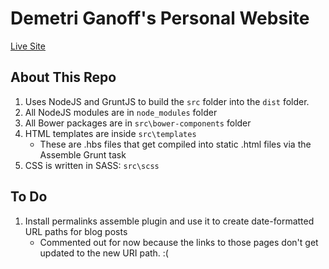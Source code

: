 Demetri Ganoff's Personal Website
=======

[Live Site](http://demetridesign.com)

## About This Repo
1. Uses NodeJS and GruntJS to build the `src` folder into the `dist` folder.
2. All NodeJS modules are in `node_modules` folder
3. All Bower packages are in `src\bower-components` folder
4. HTML templates are inside `src\templates`
	- These are .hbs files that get compiled into static .html files via the Assemble Grunt task
5. CSS is written in SASS: `src\scss` 

## To Do
1. Install permalinks assemble plugin and use it to create date-formatted URL paths for blog posts
	- Commented out for now because the links to those pages don't get updated to the new URI path. :(
